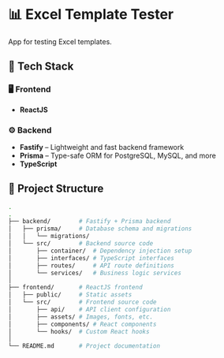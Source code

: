 # 📊 Excel Template Tester

App for testing Excel templates.

## 🧠 Tech Stack

### 🖥️ Frontend
- **ReactJS**

### ⚙️ Backend
- **Fastify** – Lightweight and fast backend framework
- **Prisma** – Type-safe ORM for PostgreSQL, MySQL, and more
- **TypeScript**

## 📁 Project Structure

```bash
.
.
├── backend/        # Fastify + Prisma backend
│   ├── prisma/     # Database schema and migrations
│   │   └── migrations/
│   └── src/        # Backend source code
│       ├── container/  # Dependency injection setup
│       ├── interfaces/ # TypeScript interfaces
│       ├── routes/     # API route definitions
│       └── services/   # Business logic services
│
├── frontend/       # ReactJS frontend
│   ├── public/     # Static assets
│   └── src/        # Frontend source code
│       ├── api/    # API client configuration
│       ├── assets/ # Images, fonts, etc.
│       ├── components/ # React components
│       └── hooks/  # Custom React hooks
│
└── README.md       # Project documentation

